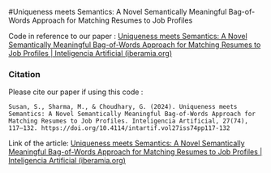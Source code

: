 #Uniqueness meets Semantics: A Novel Semantically Meaningful Bag-of-Words Approach for Matching Resumes to Job Profiles


Code in reference to our paper : [Uniqueness meets Semantics: A Novel Semantically Meaningful Bag-of-Words Approach for Matching Resumes to Job Profiles | Inteligencia Artificial (iberamia.org)](https://journal.iberamia.org/index.php/intartif/article/view/1276)

### Citation
Please cite our paper if using this code :

	Susan, S., Sharma, M., & Choudhary, G. (2024). Uniqueness meets Semantics: A Novel Semantically Meaningful Bag-of-Words Approach for Matching Resumes to Job Profiles. Inteligencia Artificial, 27(74), 117–132. https://doi.org/10.4114/intartif.vol27iss74pp117-132
 
Link of the article:  [Uniqueness meets Semantics: A Novel Semantically Meaningful Bag-of-Words Approach for Matching Resumes to Job Profiles | Inteligencia Artificial (iberamia.org)](https://journal.iberamia.org/index.php/intartif/article/view/1276)
